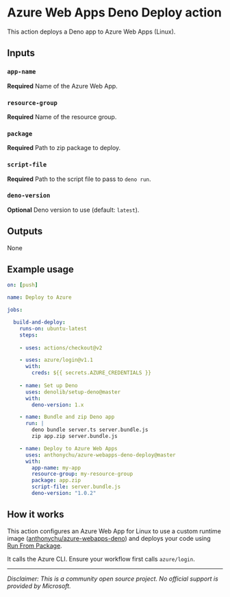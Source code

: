 # Azure Web Apps Deno Deploy action

This action deploys a Deno app to Azure Web Apps (Linux).

## Inputs

### `app-name`

**Required** Name of the Azure Web App.

### `resource-group`

**Required** Name of the resource group.

### `package`

**Required** Path to zip package to deploy.

### `script-file`

**Required** Path to the script file to pass to `deno run`.

### `deno-version`

**Optional** Deno version to use (default: `latest`).

## Outputs

None

## Example usage

```yaml
on: [push]

name: Deploy to Azure

jobs:

  build-and-deploy:
    runs-on: ubuntu-latest
    steps:
    
    - uses: actions/checkout@v2

    - uses: azure/login@v1.1
      with:
        creds: ${{ secrets.AZURE_CREDENTIALS }}
    
    - name: Set up Deno
      uses: denolib/setup-deno@master
      with:
        deno-version: 1.x

    - name: Bundle and zip Deno app
      run: |
        deno bundle server.ts server.bundle.js
        zip app.zip server.bundle.js

    - name: Deploy to Azure Web Apps
      uses: anthonychu/azure-webapps-deno-deploy@master
      with:
        app-name: my-app
        resource-group: my-resource-group
        package: app.zip
        script-file: server.bundle.js
        deno-version: "1.0.2"
```

## How it works

This action configures an Azure Web App for Linux to use a custom runtime image ([anthonychu/azure-webapps-deno](https://hub.docker.com/r/anthonychu/azure-webapps-deno)) and deploys your code using [Run From Package](https://docs.microsoft.com/azure/azure-functions/run-functions-from-deployment-package).

It calls the Azure CLI. Ensure your workflow first calls `azure/login`.

---

*Disclaimer: This is a community open source project. No official support is provided by Microsoft.*